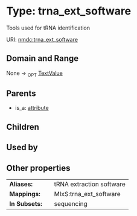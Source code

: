 
# Type: trna_ext_software


Tools used for tRNA identification

URI: [nmdc:trna_ext_software](https://microbiomedata/meta/trna_ext_software)


## Domain and Range

None ->  <sub>OPT</sub> [TextValue](TextValue.md)

## Parents

 *  is_a: [attribute](attribute.md)

## Children


## Used by


## Other properties

|  |  |  |
| --- | --- | --- |
| **Aliases:** | | tRNA extraction software |
| **Mappings:** | | MIxS:trna_ext_software |
| **In Subsets:** | | sequencing |

